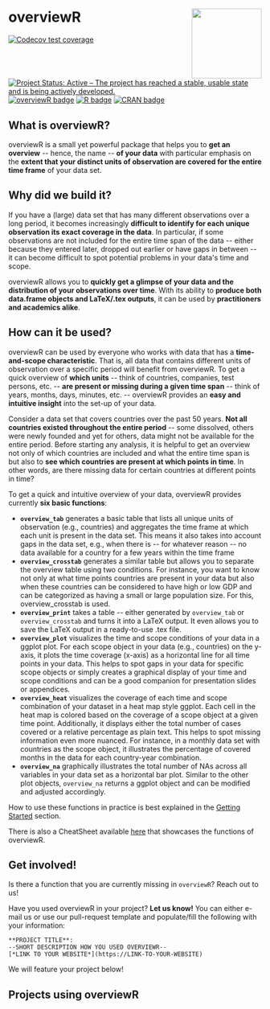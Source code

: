 
# **overviewR** <img src='man/figures/logo.png' align="right" height="139" />

<!-- badges: start -->
[![Codecov test coverage](https://codecov.io/gh/cosimameyer/overviewR/branch/master/graph/badge.svg)](https://codecov.io/gh/cosimameyer/overviewR?branch=master)
[![Project Status: Active – The project has reached a stable, usable state and is being actively developed.](https://www.repostatus.org/badges/latest/active.svg)](https://www.repostatus.org/#active)
[![overviewR badge](https://img.shields.io/badge/overviewR-ready%20to%20use-brightgreen)](https://github.com/cosimameyer/overviewR)
[![R badge](https://img.shields.io/badge/Build%20with-♥%20and%20R-blue)](https://github.com/cosimameyer/overviewR)
[![CRAN badge](https://www.r-pkg.org/badges/version/overviewR)](https://www.r-pkg.org/badges/version/overviewR)
<!-- badges: end -->

## <i class="far fa-lightbulb"></i> What is overviewR?

overviewR is a small yet powerful package that helps you to **get an overview** -- hence, the name -- **of your data** with particular emphasis on the **extent that your distinct units of observation are covered for the entire time frame** of your data set.

## <i class="fas fa-table"></i> Why did we build it?

If you have a (large) data set that has many different observations over a long period, it becomes increasingly **difficult to identify for each unique observation its exact coverage in the data**. In particular, if some observations are not included for the entire time span of the data -- either because they entered later, dropped out earlier or have gaps in between -- it can become difficult to spot potential problems in your data's time and scope.

overviewR allows you to **quickly get a glimpse of your data and the distribution of your observations over time**. With its ability to **produce both data.frame objects and LaTeX/.tex outputs**, it can be used by **practitioners and academics alike**.

## <i class="fas fa-code"></i> How can it be used?

overviewR can be used by everyone who works with data that has a **time-and-scope characteristic**. That is, all data that contains different units of observation over a specific period will benefit from overviewR. To get a quick overview of **which units** -- think of countries, companies, test persons, etc. -- **are present or missing during a given time span** -- think of years, months, days, minutes, etc. -- overviewR provides an **easy and intuitive insight** into the set-up of your data. 

Consider a data set that covers countries over the past 50 years. **Not all countries existed throughout the entire period** -- some dissolved, others were newly founded and yet for others, data might not be available for the entire period. Before starting any analysis, it is helpful to get an overview not only of which countries are included and what the entire time span is but also to **see which countries are present at which points in time**. In other words, are there missing data for certain countries at different points in time?

To get a quick and intuitive overview of your data, overviewR provides currently **six basic functions**:

- **`overview_tab`** generates a basic table that lists all unique units of observation (e.g., countries) and aggregates the time frame at which each unit is present in the data set. This means it also takes into account gaps in the data set, e.g., when there is -- for whatever reason -- no data available for a country for a few years within the time frame
- **`overview_crosstab`**  generates a similar table but allows you to separate the overview table using two conditions. For instance, you want to know not only at what time points countries are present in your data but also when these countries can be considered to have high or low GDP and can be categorized as having a small or large population size. For this, overview_crosstab is used.
- **`overview_print`** takes a table -- either generated by `overview_tab` or `overview_crosstab` and turns it into a LaTeX output. It even allows you to save the LaTeX output in a ready-to-use .tex file.
- **`overview_plot`** visualizes the time and scope conditions of your data in a ggplot plot. For each scope object in your data (e.g., countries) on the y-axis, it plots the time coverage (x-axis) as a horizontal line for all time points in your data. This helps to spot gaps in your data for specific scope objects or simply creates a graphical display of your time and scope conditions and can be a good companion for presentation slides or appendices.
- **`overview_heat`** visualizes the coverage of each time and scope combination of your dataset in a heat map style ggplot. Each cell in the heat map is colored based on the coverage of a scope object at a given time point. Additionally, it displays either the total number of cases covered or a relative percentage as plain text. This helps to spot missing information even more nuanced. For instance, in a monthly data set with countries as the scope object, it illustrates the percentage of covered months in the data for each country-year combination.
- **`overview_na`** graphically illustrates the total number of NAs across all variables in your data set as a horizontal bar plot. Similar to the other plot objects, `overview_na` returns a ggplot object and can be modified and adjusted accordingly.

How to use these functions in practice is best explained in the [Getting Started](https://cosimameyer.github.io/overviewR/articles/overviewR_vignette.html) section.

There is also a CheatSheet available [here](https://github.com/cosimameyer/overviewR/blob/master/man/figures/CheatSheet_overviewR.pdf) that showcases the functions of overviewR.

## <i class="fas fa-people-carry"></i> Get involved!

Is there a function that you are currently missing in `overviewR`? Reach out to us!

Have you used overviewR in your project? **Let us know!** You can either e-mail us or use our pull-request template and populate/fill the following with your information:

```
**PROJECT TITLE**: 
--SHORT DESCRIPTION HOW YOU USED OVERVIEWR-- 
[*LINK TO YOUR WEBSITE*](https://LINK-TO-YOUR-WEBSITE)
```

We will feature your project below!

## <i class="fas fa-medal"></i> Projects using overviewR
